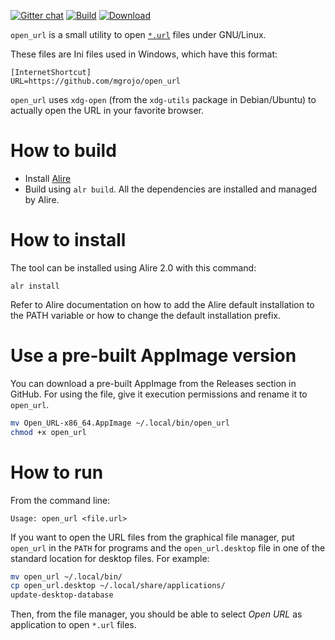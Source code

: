 [![Gitter chat](https://badges.gitter.im/gitterHQ/gitter.png)](https://gitter.im/ada-lang/Lobby)
[![Build](https://github.com/mgrojo/open_url/actions/workflows/main.yml/badge.svg)](https://github.com/mgrojo/open_url/actions/workflows/main.yml)
[![Download][download-img]][download]


`open_url` is a small utility to open [`*.url`](https://www.cyanwerks.com/formats/file-format-url.html) files under GNU/Linux.

These files are Ini files used in Windows, which have this format:
```
[InternetShortcut]
URL=https://github.com/mgrojo/open_url
```

`open_url` uses `xdg-open` (from the `xdg-utils` package in Debian/Ubuntu) to actually open the
URL in your favorite browser.


# How to build

- Install [Alire](https://alire.ada.dev/)
- Build using `alr build`. All the dependencies are installed and managed by Alire.

# How to install

The tool can be installed using Alire 2.0 with this command:
```
alr install
```
Refer to Alire documentation on how to add the Alire default installation to the PATH variable
or how  to change the default installation prefix.

# Use a pre-built AppImage version

You can download a pre-built AppImage from the Releases section in GitHub. For using the file,
give it execution permissions and rename it to `open_url`.
```sh
mv Open_URL-x86_64.AppImage ~/.local/bin/open_url
chmod +x open_url
```

# How to run
From the command line:
```
Usage: open_url <file.url>
```

If you want to open the URL files from the graphical file manager, put
`open_url` in the `PATH` for programs and the `open_url.desktop` file
in one of the standard location for desktop files. For example:

```sh
mv open_url ~/.local/bin/
cp open_url.desktop ~/.local/share/applications/
update-desktop-database
```

Then, from the file manager, you should be able to select _Open URL_ as
application to open `*.url` files.

  [download-img]: https://img.shields.io/github/downloads/mgrojo/open_url/total.svg
  [download]: https://github.com/mgrojo/open_url/releases

